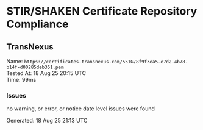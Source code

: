 # STIR/SHAKEN Certificate Repository Compliance

## TransNexus

Name: `https://certificates.transnexus.com/551G/8f9f3ea5-e7d2-4b78-b14f-d00285deb351.pem`\
Tested At: 18 Aug 25 20:15 UTC\
Time: 99ms

### Issues

no warning, or error, or notice date level issues were found

Generated: 18 Aug 25 21:13 UTC